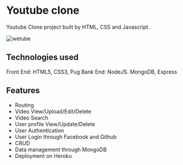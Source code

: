 # Youtube clone 

Youtube Clone project built by HTML, CSS and Javascript.

![wetube](https://user-images.githubusercontent.com/49193381/204435587-de6d5694-d441-4ef0-b2fd-3aa29283f753.png)

## Technologies used
Front End: HTML5, CSS3, Pug
Bank End: NodeJS. MongoDB, Express

## Features
- Routing 
- Video View/Upload/Edit/Delete
- Video Search 
- User profile View/Update/Delete 
- User Authentication
- User Login through Facebook and Github
- CRUD
- Data management through MongoDB
- Deployment on Heroku
